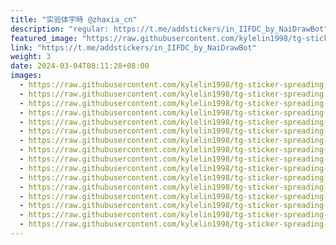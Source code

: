 ```yaml
---
title: "实验体宇時 @zhaxia_cn"
description: "regular: https://t.me/addstickers/in_IIFDC_by_NaiDrawBot"
featured_image: "https://raw.githubusercontent.com/kylelin1998/tg-sticker-spreading-worldwide-images/main/img/0aa10680-b52d-4e79-8f3a-6ef05bf2f912.jpg"
link: "https://t.me/addstickers/in_IIFDC_by_NaiDrawBot"
weight: 3
date: 2024-03-04T08:11:28+08:00
images:
  - https://raw.githubusercontent.com/kylelin1998/tg-sticker-spreading-worldwide-images/main/img/0aa10680-b52d-4e79-8f3a-6ef05bf2f912.jpg
  - https://raw.githubusercontent.com/kylelin1998/tg-sticker-spreading-worldwide-images/main/img/e80d6d14-b2ea-4e92-bccf-8d5e725b6b5c.jpg
  - https://raw.githubusercontent.com/kylelin1998/tg-sticker-spreading-worldwide-images/main/img/cfa14a74-b8cc-4cc4-8ebe-e1ec61b4624b.jpg
  - https://raw.githubusercontent.com/kylelin1998/tg-sticker-spreading-worldwide-images/main/img/a942c635-8b6e-4fc6-9930-6a6908e1077f.jpg
  - https://raw.githubusercontent.com/kylelin1998/tg-sticker-spreading-worldwide-images/main/img/07d27ae2-8326-4b3c-af28-ec9ea4a1dbbe.jpg
  - https://raw.githubusercontent.com/kylelin1998/tg-sticker-spreading-worldwide-images/main/img/869e0e8d-6f05-4342-8e15-33f551d97d5e.jpg
  - https://raw.githubusercontent.com/kylelin1998/tg-sticker-spreading-worldwide-images/main/img/c75f1015-eea3-4626-9a92-8a665e815258.jpg
  - https://raw.githubusercontent.com/kylelin1998/tg-sticker-spreading-worldwide-images/main/img/44a164c8-607b-43cc-a2cd-ccdfc8ebab7c.jpg
  - https://raw.githubusercontent.com/kylelin1998/tg-sticker-spreading-worldwide-images/main/img/8302d83a-3d7e-4e6c-b5ed-cbd9ba9bc41a.jpg
  - https://raw.githubusercontent.com/kylelin1998/tg-sticker-spreading-worldwide-images/main/img/ea3bacde-b4d4-48d7-a7f4-2f11f39780ac.jpg
  - https://raw.githubusercontent.com/kylelin1998/tg-sticker-spreading-worldwide-images/main/img/a42ab8fb-d07f-475c-a92e-edaa33860eeb.jpg
  - https://raw.githubusercontent.com/kylelin1998/tg-sticker-spreading-worldwide-images/main/img/b36ebd7d-e999-42fe-94a4-e517927fe944.jpg
  - https://raw.githubusercontent.com/kylelin1998/tg-sticker-spreading-worldwide-images/main/img/288f5520-df4f-4c5e-9dab-4ff231d3675f.jpg
  - https://raw.githubusercontent.com/kylelin1998/tg-sticker-spreading-worldwide-images/main/img/01ebc1ee-254a-4a57-b205-f8832a749512.jpg
  - https://raw.githubusercontent.com/kylelin1998/tg-sticker-spreading-worldwide-images/main/img/2ee8ea71-70a4-4122-bb8e-d6b627867a9c.jpg
  - https://raw.githubusercontent.com/kylelin1998/tg-sticker-spreading-worldwide-images/main/img/9026ac7d-f645-4423-9649-df84ccaf136b.jpg
---
```

